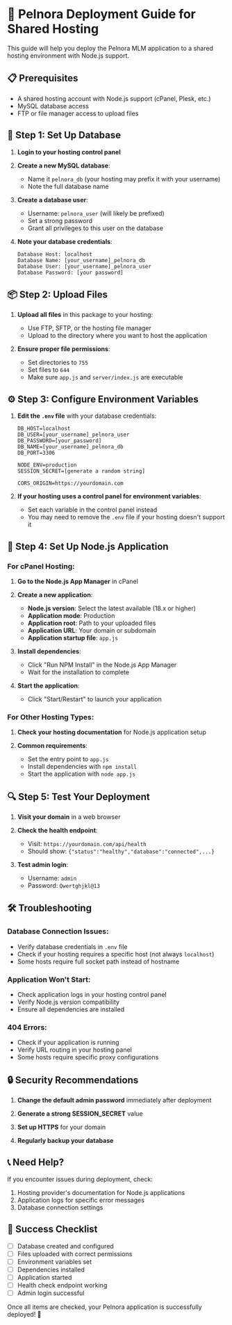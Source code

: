# 🚀 Pelnora Deployment Guide for Shared Hosting

This guide will help you deploy the Pelnora MLM application to a shared hosting environment with Node.js support.

## 📋 Prerequisites

- A shared hosting account with Node.js support (cPanel, Plesk, etc.)
- MySQL database access
- FTP or file manager access to upload files

## 🔧 Step 1: Set Up Database

1. **Login to your hosting control panel**

2. **Create a new MySQL database**:
   - Name it `pelnora_db` (your hosting may prefix it with your username)
   - Note the full database name

3. **Create a database user**:
   - Username: `pelnora_user` (will likely be prefixed)
   - Set a strong password
   - Grant all privileges to this user on the database

4. **Note your database credentials**:
   ```
   Database Host: localhost
   Database Name: [your_username]_pelnora_db
   Database User: [your_username]_pelnora_user
   Database Password: [your password]
   ```

## 📦 Step 2: Upload Files

1. **Upload all files** in this package to your hosting:
   - Use FTP, SFTP, or the hosting file manager
   - Upload to the directory where you want to host the application

2. **Ensure proper file permissions**:
   - Set directories to `755`
   - Set files to `644`
   - Make sure `app.js` and `server/index.js` are executable

## ⚙️ Step 3: Configure Environment Variables

1. **Edit the `.env` file** with your database credentials:
   ```
   DB_HOST=localhost
   DB_USER=[your_username]_pelnora_user
   DB_PASSWORD=[your_password]
   DB_NAME=[your_username]_pelnora_db
   DB_PORT=3306
   
   NODE_ENV=production
   SESSION_SECRET=[generate a random string]
   
   CORS_ORIGIN=https://yourdomain.com
   ```

2. **If your hosting uses a control panel for environment variables**:
   - Set each variable in the control panel instead
   - You may need to remove the `.env` file if your hosting doesn't support it

## 🚀 Step 4: Set Up Node.js Application

### For cPanel Hosting:

1. **Go to the Node.js App Manager** in cPanel

2. **Create a new application**:
   - **Node.js version**: Select the latest available (18.x or higher)
   - **Application mode**: Production
   - **Application root**: Path to your uploaded files
   - **Application URL**: Your domain or subdomain
   - **Application startup file**: `app.js`

3. **Install dependencies**:
   - Click "Run NPM Install" in the Node.js App Manager
   - Wait for the installation to complete

4. **Start the application**:
   - Click "Start/Restart" to launch your application

### For Other Hosting Types:

1. **Check your hosting documentation** for Node.js application setup

2. **Common requirements**:
   - Set the entry point to `app.js`
   - Install dependencies with `npm install`
   - Start the application with `node app.js`

## 🔍 Step 5: Test Your Deployment

1. **Visit your domain** in a web browser

2. **Check the health endpoint**:
   - Visit: `https://yourdomain.com/api/health`
   - Should show: `{"status":"healthy","database":"connected",...}`

3. **Test admin login**:
   - Username: `admin`
   - Password: `Qwertghjkl@13`

## 🛠️ Troubleshooting

### Database Connection Issues:
- Verify database credentials in `.env` file
- Check if your hosting requires a specific host (not always `localhost`)
- Some hosts require full socket path instead of hostname

### Application Won't Start:
- Check application logs in your hosting control panel
- Verify Node.js version compatibility
- Ensure all dependencies are installed

### 404 Errors:
- Check if your application is running
- Verify URL routing in your hosting panel
- Some hosts require specific proxy configurations

## 🔒 Security Recommendations

1. **Change the default admin password** immediately after deployment

2. **Generate a strong SESSION_SECRET** value

3. **Set up HTTPS** for your domain

4. **Regularly backup your database**

## 📞 Need Help?

If you encounter issues during deployment, check:
1. Hosting provider's documentation for Node.js applications
2. Application logs for specific error messages
3. Database connection settings

## 🎉 Success Checklist

- [ ] Database created and configured
- [ ] Files uploaded with correct permissions
- [ ] Environment variables set
- [ ] Dependencies installed
- [ ] Application started
- [ ] Health check endpoint working
- [ ] Admin login successful

Once all items are checked, your Pelnora application is successfully deployed! 🚀